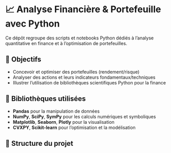 # 📈 Analyse Financière & Portefeuille avec Python

Ce dépôt regroupe des scripts et notebooks Python dédiés à l’analyse quantitative en finance et à l’optimisation de portefeuilles.

## 🎯 Objectifs
- Concevoir et optimiser des portefeuilles (rendement/risque)
- Analyser des actions et leurs indicateurs fondamentaux/techniques
- Illustrer l’utilisation de bibliothèques scientifiques Python pour la finance

## 🧰 Bibliothèques utilisées
- **Pandas** pour la manipulation de données
- **NumPy**, **SciPy**, **SymPy** pour les calculs numériques et symboliques
- **Matplotlib**, **Seaborn**, **Plotly** pour la visualisation
- **CVXPY**, **Scikit-learn** pour l’optimisation et la modélisation

## 📂 Structure du projet